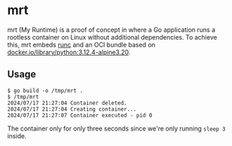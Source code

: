 # mrt

mrt (My Runtime) is a proof of concept in where a Go application runs a rootless
container on Linux without additional dependencies. To achieve this, mrt embeds
[runc] and an OCI bundle based on [docker.io/library/python:3.12.4-alpine3.20].

## Usage

```
$ go build -o /tmp/mrt .
$ /tmp/mrt
2024/07/17 21:27:04 Container deleted.
2024/07/17 21:27:04 Creating container...
2024/07/17 21:27:07 Container executed - pid 0
```

The container only for only three seconds since we're only running `sleep 3`
inside.


[runc]: https://github.com/opencontainers/runc
[docker.io/library/python:3.12.4-alpine3.20]: https://hub.docker.com/layers/library/python/3.12.4-alpine3.20/images/sha256-ebe4166fcf7fd212975cb932440ba69cfd6c27fdb9ab2253f965a1d2d7f1c476
